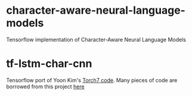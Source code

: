 # character-aware-neural-language-models
Tensorflow implementation of Character-Aware Neural Language Models

# tf-lstm-char-cnn
Tensorflow port of Yoon Kim's [Torch7 code](https://github.com/yoonkim/lstm-char-cnn). Many pieces of code are borrowed from this project [here](https://github.com/mkroutikov/tf-lstm-char-cnn)

